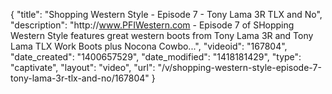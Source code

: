 {
    "title": "Shopping Western Style - Episode 7 - Tony Lama 3R TLX and No",
    "description": "http:\/\/www.PFIWestern.com - Episode 7 of SHopping Western Style features great western boots from Tony Lama 3R and Tony Lama TLX Work Boots plus Nocona Cowbo...",
    "videoid": "167804",
    "date_created": "1400657529",
    "date_modified": "1418181429",
    "type": "captivate",
    "layout": "video",
    "url": "\/v\/shopping-western-style-episode-7-tony-lama-3r-tlx-and-no\/167804"
}
